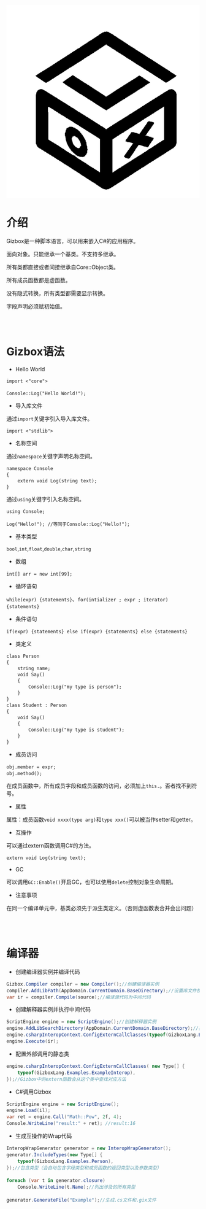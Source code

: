 ﻿![GizboxLogo](./GizboxLang/Documents/GizboxLogoBlack.png)

# 介绍      

Gizbox是一种脚本语言，可以用来嵌入C#的应用程序。    

面向对象。只能继承一个基类。不支持多继承。    

所有类都直接或者间接继承自Core::Object类。    

所有成员函数都是虚函数。    

没有隐式转换，所有类型都需要显示转换。    

字段声明必须赋初始值。    

<br />
<br />

# Gizbox语法    

- Hello World    

```Gizbox  
import <"core">

Console::Log("Hello World!");
```  

- 导入库文件        

通过`import`关键字引入导入库文件。    

```Gizbox  
import <"stdlib">
```

- 名称空间    

通过`namespace`关键字声明名称空间。    

```  
namespace Console
{
    extern void Log(string text);
}
```

通过`using`关键字引入名称空间。    

```Gizbox  
using Console;

Log("Hello!"); //等同于Console::Log("Hello!");
```  

- 基本类型    

`bool`,`int`,`float`,`double`,`char`,`string`    

- 数组    

`int[] arr = new int[99];`    


- 循环语句  

`while(expr) {statements}`、`for(intializer ; expr ; iterator) {statements}`  


- 条件语句

`if(expr) {statements} else if(expr) {statements} else {statements}`    


- 类定义    

```Gizbox
class Person
{
    string name;
    void Say()
    {
        Console::Log("my type is person");
    }
}
class Student : Person
{
    void Say()
    {
        Console::Log("my type is student");
    }
} 
```  

- 成员访问    

`obj.member = expr;`  
`obj.method();`  

在成员函数中，所有成员字段和成员函数的访问，必须加上`this.`。否者找不到符号。    


- 属性    

属性：成员函数`void xxxx(type arg)`和`type xxx()`可以被当作setter和getter。    


- 互操作    

可以通过extern函数调用C#的方法。    

```Gizbox  
extern void Log(string text);
```

- GC    

可以调用`GC::Enable()`开启GC，也可以使用`delete`控制对象生命周期。    


- 注意事项    

在同一个编译单元中，基类必须先于派生类定义。（否则虚函数表合并会出问题）    



<br />
<br />

# 编译器    

- 创建编译器实例并编译代码      

```C#  
Gizbox.Compiler compiler = new Compiler();//创建编译器实例  
compiler.AddLibPath(AppDomain.CurrentDomain.BaseDirectory);//设置库文件搜索路径（语义分析需要加载库文件）      
var ir = compiler.Compile(source);//编译源代码为中间代码  
```    

- 创建解释器实例并执行中间代码    

```C#
ScriptEngine engine = new ScriptEngine();//创建解释器实例  
engine.AddLibSearchDirectory(AppDomain.CurrentDomain.BaseDirectory);//搜索".gixlib"库文件的目录    
engine.csharpInteropContext.ConfigExternCallClasses(typeof(GizboxLang.Examples.ExampleInterop));//外部调用的函数优先在这些类中查找
engine.Execute(ir);
```  


- 配置外部调用的静态类          

```C#  
engine.csharpInteropContext.ConfigExternCallClasses( new Type[] {
    typeof(GizboxLang.Examples.ExampleInterop),
});//Gizbox中的extern函数会从这个类中查找对应方法    
```  


- C#调用Gizbox    

```C#
ScriptEngine engine = new ScriptEngine();
engine.Load(il);
var ret = engine.Call("Math::Pow", 2f, 4);
Console.WriteLine("result:" + ret); //result:16
```  

- 生成互操作的Wrap代码    

```C#  
InteropWrapGenerator generator = new InteropWrapGenerator();
generator.IncludeTypes(new Type[] { 
    typeof(GizboxLang.Examples.Person),
});//包含类型（会自动包含字段类型和成员函数的返回类型以及参数类型）  

foreach (var t in generator.closure)
    Console.WriteLine(t.Name);//列出涉及的所有类型  

generator.GenerateFile("Example");//生成.cs文件和.gix文件    
```  